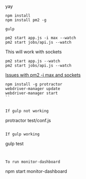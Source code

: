 yay

```
npm install
npm install pm2 -g
```


```
gulp
```


```
pm2 start app.js -i max --watch
pm2 start jobs/api.js --watch
```

This will work with sockets

```
pm2 start app.js --watch
pm2 start jobs/api.js --watch
```

[Issues with pm2 -i max and sockets](https://github.com/Unitech/PM2/issues/637)


```
npm install -g protractor
webdriver-manager update
webdriver-manager start
``


If gulp not working

```
protractor test/conf.js
```

If gulp working

```
gulp test
```


To run monitor-dashboard

```
npm start monitor-dashboard
```